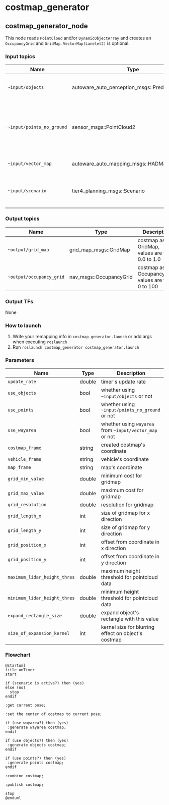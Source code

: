 # costmap_generator

## costmap_generator_node

This node reads `PointCloud` and/or `DynamicObjectArray` and creates an `OccupancyGrid` and `GridMap`. `VectorMap(Lanelet2)` is optional.

### Input topics

| Name                      | Type                                            | Description                                                                  |
| ------------------------- | ----------------------------------------------- | ---------------------------------------------------------------------------- |
| `~input/objects`          | autoware_auto_perception_msgs::PredictedObjects | predicted objects, for obstacles areas                                       |
| `~input/points_no_ground` | sensor_msgs::PointCloud2                        | ground-removed points, for obstacle areas which can't be detected as objects |
| `~input/vector_map`       | autoware_auto_mapping_msgs::HADMapBin           | vector map, for drivable areas                                               |
| `~input/scenario`         | tier4_planning_msgs::Scenario                | scenarios to be activated, for node activation                               |

### Output topics

| Name                     | Type                    | Description                                        |
| ------------------------ | ----------------------- | -------------------------------------------------- |
| `~output/grid_map`       | grid_map_msgs::GridMap  | costmap as GridMap, values are from 0.0 to 1.0     |
| `~output/occupancy_grid` | nav_msgs::OccupancyGrid | costmap as OccupancyGrid, values are from 0 to 100 |

### Output TFs

None

### How to launch

1. Write your remapping info in `costmap_generator.launch` or add args when executing `roslaunch`
2. Run `roslaunch costmap_generator costmap_generator.launch`

### Parameters

| Name                         | Type   | Description                                             |
| ---------------------------- | ------ | ------------------------------------------------------- |
| `update_rate`                | double | timer's update rate                                     |
| `use_objects`                | bool   | whether using `~input/objects` or not                   |
| `use_points`                 | bool   | whether using `~input/points_no_ground` or not          |
| `use_wayarea`                | bool   | whether using `wayarea` from `~input/vector_map` or not |
| `costmap_frame`              | string | created costmap's coordinate                            |
| `vehicle_frame`              | string | vehicle's coordinate                                    |
| `map_frame`                  | string | map's coordinate                                        |
| `grid_min_value`             | double | minimum cost for gridmap                                |
| `grid_max_value`             | double | maximum cost for gridmap                                |
| `grid_resolution`            | double | resolution for gridmap                                  |
| `grid_length_x`              | int    | size of gridmap for x direction                         |
| `grid_length_y`              | int    | size of gridmap for y direction                         |
| `grid_position_x`            | int    | offset from coordinate in x direction                   |
| `grid_position_y`            | int    | offset from coordinate in y direction                   |
| `maximum_lidar_height_thres` | double | maximum height threshold for pointcloud data            |
| `minimum_lidar_height_thres` | double | minimum height threshold for pointcloud data            |
| `expand_rectangle_size`      | double | expand object's rectangle with this value               |
| `size_of_expansion_kernel`   | int    | kernel size for blurring effect on object's costmap     |

### Flowchart

```plantuml
@startuml
title onTimer
start

if (scenario is active?) then (yes)
else (no)
  stop
endif

:get current pose;

:set the center of costmap to current pose;

if (use wayarea?) then (yes)
 :generate wayarea costmap;
endif

if (use objects?) then (yes)
 :generate objects costmap;
endif

if (use points?) then (yes)
 :generate points costmap;
endif

:combine costmap;

:publish costmap;

stop
@enduml
```
